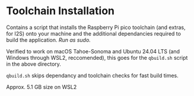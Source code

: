 # Toolchain Installation

Contains a script that installs the Raspberry Pi pico toolchain (and extras, for I2S) onto your machine and the additional dependancies required to build the application. *Run as sudo.*

Verified to work on macOS Tahoe-Sonoma and Ubuntu 24.04 LTS (and Windows through WSL2, reccomended), this goes for the ```qbuild.sh``` script in the above directory.

```qbuild.sh``` skips dependancy and toolchain checks for fast build times.

Approx. 5.1 GB size on WSL2
